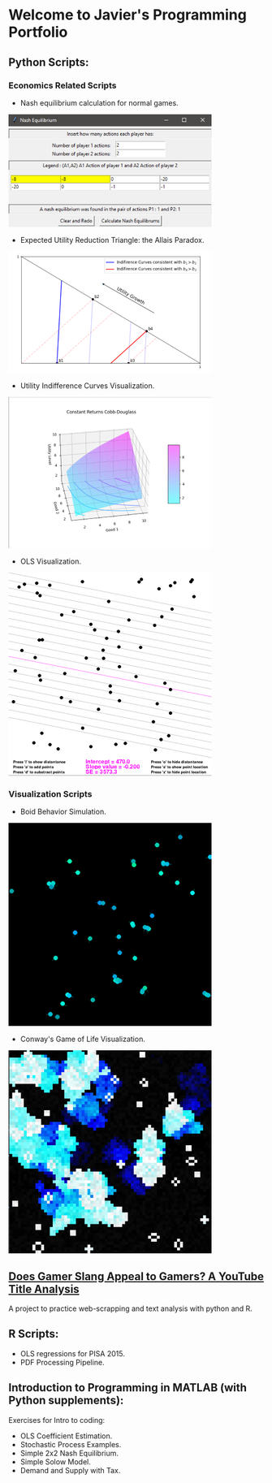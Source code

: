 # Welcome to Javier's Programming Portfolio

## Python Scripts:

### Economics Related Scripts

* Nash equilibrium calculation for normal games.

![alt text](https://github.com/jjgecon/Personal_coding_projects/blob/main/pics/nash.png "Nash")

* Expected Utility Reduction Triangle: the Allais Paradox.

![alt text](https://github.com/jjgecon/Personal_coding_projects/blob/main/pics/prob_triangle.png "Allais Paradox")

* Utility Indifference Curves Visualization.

![alt text](https://github.com/jjgecon/Personal_coding_projects/blob/main/pics/utility.png "Utility Curves")

* OLS Visualization.

![alt text](https://github.com/jjgecon/Personal_coding_projects/blob/main/pics/OLS.png "OLS")

### Visualization Scripts

* Boid Behavior Simulation.

![alt text](https://github.com/jjgecon/Personal_coding_projects/blob/main/pics/boids.png "Boids")

* Conway's Game of Life Visualization.

![alt text](https://github.com/jjgecon/Personal_coding_projects/blob/main/pics/game_of_life.png "Game of Life")

## [Does Gamer Slang Appeal to Gamers? A YouTube Title Analysis](https://github.com/jjgecon/Does-Gamer-Slang-Appeal-to-Gamers)

A project to practice web-scrapping and text analysis with python and R.

## R Scripts:

* OLS regressions for PISA 2015.
* PDF Processing Pipeline.

## Introduction to Programming in MATLAB (with Python supplements):

Exercises for Intro to coding:

* OLS Coefficient Estimation.
* Stochastic Process Examples.
* Simple 2x2 Nash Equilibrium.
* Simple Solow Model.
* Demand and Supply with Tax.

